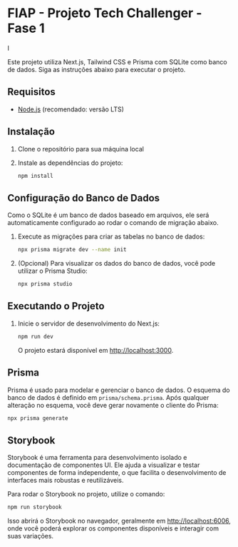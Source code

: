 # FIAP - Projeto Tech Challenger - Fase 1

I

Este projeto utiliza Next.js, Tailwind CSS e Prisma com SQLite como banco de dados.
Siga as instruções abaixo para executar o projeto.

## Requisitos

- [Node.js](https://nodejs.org/) (recomendado: versão LTS)

## Instalação

1. Clone o repositório para sua máquina local

2. Instale as dependências do projeto:

   ```bash
   npm install
   ```

## Configuração do Banco de Dados

Como o SQLite é um banco de dados baseado em arquivos, ele será automaticamente configurado ao rodar o comando de migração abaixo.

1. Execute as migrações para criar as tabelas no banco de dados:

   ```bash
   npx prisma migrate dev --name init
   ```

2. (Opcional) Para visualizar os dados do banco de dados, você pode utilizar o Prisma Studio:

   ```bash
   npx prisma studio
   ```

## Executando o Projeto

1. Inicie o servidor de desenvolvimento do Next.js:

   ```bash
   npm run dev
   ```

   O projeto estará disponível em [http://localhost:3000](http://localhost:3000).

## Prisma

Prisma é usado para modelar e gerenciar o banco de dados. O esquema do banco de dados é definido em `prisma/schema.prisma`. Após qualquer alteração no esquema, você deve gerar novamente o cliente do Prisma:

```bash
npx prisma generate
```

## Storybook

Storybook é uma ferramenta para desenvolvimento isolado e documentação de componentes UI. Ele ajuda a visualizar e testar componentes de forma independente, o que facilita o desenvolvimento de interfaces mais robustas e reutilizáveis.

Para rodar o Storybook no projeto, utilize o comando:

```bash
npm run storybook
```

Isso abrirá o Storybook no navegador, geralmente em [http://localhost:6006](http://localhost:6006), onde você poderá explorar os componentes disponíveis e interagir com suas variações.

